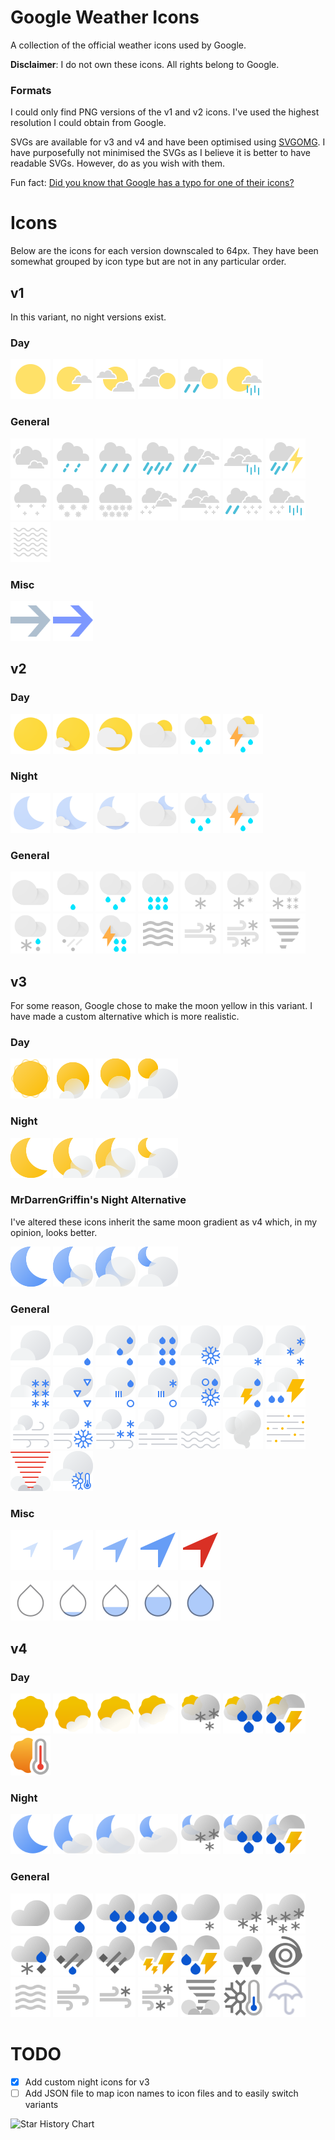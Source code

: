 # Google Weather Icons
A collection of the official weather icons used by Google.

**Disclaimer**: I do not own these icons. All rights belong to Google.

### Formats
I could only find PNG versions of the v1 and v2 icons. I've used the highest resolution I could obtain from Google.

SVGs are available for v3 and v4 and have been optimised using [SVGOMG](https://svgomg.net/). I have purposefully not minimised the SVGs as I believe it is better to have readable SVGs. However, do as you wish with them.

Fun fact: [Did you know that Google has a typo for one of their icons?](https://twitter.com/MrDarrenGriffin/status/1725896460363788681)

# Icons
Below are the icons for each version downscaled to 64px. They have been somewhat grouped by icon type but are not in any particular order.
## v1
In this variant, no night versions exist.
### Day
[<img src="v1/sunny.png" width="64"/>](v1/sunny.png)
[<img src="v1/sunny_s_cloudy.png" width="64"/>](v1/sunny_s_cloudy.png)
[<img src="v1/partly_cloudy.png" width="64"/>](v1/partly_cloudy.png)
[<img src="v1/cloudy_s_sunny.png" width="64"/>](v1/cloudy_s_sunny.png)
[<img src="v1/rain_s_sunny.png" width="64"/>](v1/rain_s_sunny.png)
[<img src="v1/sunny_s_rain.png" width="64"/>](v1/sunny_s_rain.png)
### General
[<img src="v1/cloudy.png" width="64"/>](v1/cloudy.png)
[<img src="v1/rain_light.png" width="64"/>](v1/rain_light.png)
[<img src="v1/rain.png" width="64"/>](v1/rain.png)
[<img src="v1/rain_heavy.png" width="64"/>](v1/rain_heavy.png)
[<img src="v1/rain_s_cloudy.png" width="64"/>](v1/rain_s_cloudy.png)
[<img src="v1/cloudy_s_rain.png" width="64"/>](v1/cloudy_s_rain.png)
[<img src="v1/thunderstorms.png" width="64"/>](v1/thunderstorms.png)
[<img src="v1/snow_light.png" width="64"/>](v1/snow_light.png)
[<img src="v1/snow.png" width="64"/>](v1/snow.png)
[<img src="v1/snow_heavy.png" width="64"/>](v1/snow_heavy.png)
[<img src="v1/snow_s_cloudy.png" width="64"/>](v1/snow_s_cloudy.png)
[<img src="v1/cloudy_s_snow.png" width="64"/>](v1/cloudy_s_snow.png)
[<img src="v1/rain_s_snow.png" width="64"/>](v1/rain_s_snow.png)
[<img src="v1/snow_s_rain.png" width="64"/>](v1/snow_s_rain.png)
[<img src="v1/fog.png" width="64"/>](v1/fog.png)

### Misc
[<img src="v1/arrow_unselected.svg" width="64"/>](v1/arrow_unselected.svg)
[<img src="v1/arrow_selected.svg" width="64"/>](v1/arrow_selected.svg)

## v2
### Day
[<img src="v2/sunny.png" width="64"/>](v2/sunny.png)
[<img src="v2/mostly_sunny.png" width="64"/>](v2/mostly_sunny.png)
[<img src="v2/partly_cloudy.png" width="64"/>](v2/partly_cloudy.png)
[<img src="v2/mostly_cloudy_day.png" width="64"/>](v2/mostly_cloudy_day.png)
[<img src="v2/scattered_showers_day.png" width="64"/>](v2/scattered_showers_day.png)
[<img src="v2/isolated_scattered_tstorms_day.png" width="64"/>](v2/isolated_scattered_tstorms_day.png)
### Night
[<img src="v2/clear_night.png" width="64"/>](v2/clear_night.png)
[<img src="v2/mostly_clear_night.png" width="64"/>](v2/mostly_clear_night.png)
[<img src="v2/partly_cloudy_night.png" width="64"/>](v2/partly_cloudy_night.png)
[<img src="v2/mostly_cloudy_night.png" width="64"/>](v2/mostly_cloudy_night.png)
[<img src="v2/scattered_showers_night.png" width="64"/>](v2/scattered_showers_night.png)
[<img src="v2/isolated_scattered_tstorms_night.png" width="64"/>](v2/isolated_scattered_tstorms_night.png)
### General
[<img src="v2/cloudy.png" width="64"/>](v2/cloudy.png)
[<img src="v2/drizzle.png" width="64"/>](v2/drizzle.png)
[<img src="v2/showers_rain.png" width="64"/>](v2/showers_rain.png)
[<img src="v2/heavy_rain.png" width="64"/>](v2/heavy_rain.png)
[<img src="v2/flurries.png" width="64"/>](v2/flurries.png)
[<img src="v2/snow_showers_snow.png" width="64"/>](v2/snow_showers_snow.png)
[<img src="v2/heavy_snow.png" width="64"/>](v2/heavy_snow.png)
[<img src="v2/wintry_mix_rain_snow.png" width="64"/>](v2/wintry_mix_rain_snow.png)
[<img src="v2/sleet_hail.png" width="64"/>](v2/sleet_hail.png)
[<img src="v2/strong_tstorms.png" width="64"/>](v2/strong_tstorms.png)
[<img src="v2/haze_fog_dust_smoke.png" width="64"/>](v2/haze_fog_dust_smoke.png)
[<img src="v2/blowing_snow.png" width="64"/>](v2/blowing_snow.png)
[<img src="v2/blizzard.png" width="64"/>](v2/blizzard.png)
[<img src="v2/tornado.png" width="64"/>](v2/tornado.png)

## v3
For some reason, Google chose to make the moon yellow in this variant. I have made a custom alternative which is more realistic.
### Day
[<img src="v3/sunny.svg" width="64"/>](v3/sunny.svg)
[<img src="v3/mostly_sunny.svg" width="64"/>](v3/mostly_sunny.svg)
[<img src="v3/partly_cloudy.svg" width="64"/>](v3/partly_cloudy.svg)
[<img src="v3/mostly_cloudy.svg" width="64"/>](v3/mostly_cloudy.svg)

### Night
[<img src="v3/clear.svg" width="64"/>](v3/clear.svg)
[<img src="v3/partly_clear.svg" width="64"/>](v3/partly_clear.svg)
[<img src="v3/mostly_clear.svg" width="64"/>](v3/mostly_clear.svg)
[<img src="v3/mostly_cloudy_night.svg" width="64"/>](v3/mostly_cloudy.svg)

### MrDarrenGriffin's Night Alternative
I've altered these icons inherit the same moon gradient as v4 which, in my opinion, looks better.

[<img src="v3/clear_alt.svg" width="64"/>](v3/clear.svg)
[<img src="v3/partly_clear_alt.svg" width="64"/>](v3/partly_clear.svg)
[<img src="v3/mostly_clear_alt.svg" width="64"/>](v3/mostly_clear.svg)
[<img src="v3/mostly_cloudy_night_alt.svg" width="64"/>](v3/mostly_cloudy.svg)

### General
[<img src="v3/cloudy.svg" width="64"/>](v3/cloudy.svg)
[<img src="v3/drizzle.svg" width="64"/>](v3/drizzle.svg)
[<img src="v3/scattered_showers.svg" width="64"/>](v3/scattered_showers.svg)
[<img src="v3/showers.svg" width="64"/>](v3/showers.svg)
[<img src="v3/snow_showers.svg" width="64"/>](v3/snow_showers.svg)
[<img src="v3/flurries.svg" width="64"/>](v3/flurries.svg)
[<img src="v3/scattered_snow.svg" width="64"/>](v3/scattered_snow.svg)
[<img src="v3/heavy_snow.svg" width="64"/>](v3/heavy_snow.svg)
[<img src="v3/icy.svg" width="64"/>](v3/icy.svg)
[<img src="v3/mixed_rain_hail_sleet.svg" width="64"/>](v3/mixed_rain_hail_sleet.svg)
[<img src="v3/sleet_hail.svg" width="64"/>](v3/sleet_hail.svg)
[<img src="v3/wintry_mix.svg" width="64"/>](v3/wintry_mix.svg)
[<img src="v3/isolated_tstorms.svg" width="64"/>](v3/isolated_tstorms.svg)
[<img src="v3/strong_tstorms.svg" width="64"/>](v3/strong_tstorms.svg)
[<img src="v3/wind.svg" width="64"/>](v3/wind.svg)
[<img src="v3/blizzard.svg" width="64"/>](v3/blizzard.svg)
[<img src="v3/blowing_snow.svg" width="64"/>](v3/blowing_snow.svg)
[<img src="v3/mist.svg" width="64"/>](v3/mist.svg)
[<img src="v3/fog.svg" width="64"/>](v3/fog.svg)
[<img src="v3/smoke.svg" width="64"/>](v3/smoke.svg)
[<img src="v3/dust.svg" width="64"/>](v3/dust.svg)
[<img src="v3/tornado.svg" width="64"/>](v3/tornado.svg)
[<img src="v3/very_cold.svg" width="64"/>](v3/very_cold.svg)

### Misc
[<img src="v3/arrow.svg" width="64"/>](v3/arrow.svg)
[<img src="v3/arrow_2.svg" width="64"/>](v3/arrow_2.svg)
[<img src="v3/arrow_3.svg" width="64"/>](v3/arrow_3.svg)
[<img src="v3/arrow_4.svg" width="64"/>](v3/arrow_4.svg)
[<img src="v3/arrow_5.svg" width="64"/>](v3/arrow_5.svg)

[<img src="v3/droplet_clear.svg" width="64"/>](v3/droplet_clear.svg)
[<img src="v3/droplet_drizzle.svg" width="64"/>](v3/droplet_drizzle.svg)
[<img src="v3/droplet_light.svg" width="64"/>](v3/droplet_light.svg)
[<img src="v3/droplet_moderate.svg" width="64"/>](v3/droplet_moderate.svg)
[<img src="v3/droplet_heavy.svg" width="64"/>](v3/droplet_heavy.svg)

## v4
### Day
[<img src="v4/clear_day.svg" width="64"/>](v4/clear_day.svg)
[<img src="v4/mostly_clear_day.svg" width="64"/>](v4/mostly_clear_day.svg)
[<img src="v4/partly_cloudy_day.svg" width="64"/>](v4/partly_cloudy_day.svg)
[<img src="v4/mostly_cloudy_day.svg" width="64"/>](v4/mostly_cloudy_day.svg)
[<img src="v4/scattered_snow_showers_day.svg" width="64"/>](v4/scattered_snow_showers_day.svg)
[<img src="v4/scattered_showers_day.svg" width="64"/>](v4/scattered_showers_day.svg)
[<img src="v4/isolated_scattered_thunderstorms_day.svg" width="64"/>](v4/isolated_scattered_thunderstorms_day.svg)
[<img src="v4/very_hot.svg" width="64"/>](v4/very_hot.svg)
### Night
[<img src="v4/clear_night.svg" width="64"/>](v4/clear_night.svg)
[<img src="v4/mostly_clear_night.svg" width="64"/>](v4/mostly_clear_night.svg)
[<img src="v4/partly_cloudy_night.svg" width="64"/>](v4/partly_cloudy_night.svg)
[<img src="v4/mostly_cloudy_night.svg" width="64"/>](v4/mostly_cloudy_night.svg)
[<img src="v4/scattered_snow_showers_night.svg" width="64"/>](v4/scattered_snow_showers_night.svg)
[<img src="v4/scattered_showers_night.svg" width="64"/>](v4/scattered_showers_night.svg)
[<img src="v4/isolated_scattered_thunderstorms_night.svg" width="64"/>](v4/isolated_scattered_thunderstorms_night.svg)
### General
[<img src="v4/cloudy.svg" width="64"/>](v4/cloudy.svg)
[<img src="v4/drizzle.svg" width="64"/>](v4/drizzle.svg)
[<img src="v4/showers_rain.svg" width="64"/>](v4/showers_rain.svg)
[<img src="v4/heavy_rain.svg" width="64"/>](v4/heavy_rain.svg)
[<img src="v4/flurries.svg" width="64"/>](v4/flurries.svg)
[<img src="v4/showers_snow.svg" width="64"/>](v4/showers_snow.svg)
[<img src="v4/heavy_snow.svg" width="64"/>](v4/heavy_snow.svg)
[<img src="v4/mixed_rain_snow.svg" width="64"/>](v4/mixed_rain_snow.svg)
[<img src="v4/mixed_rain_hail_sleet.svg" width="64"/>](v4/mixed_rain_hail_sleet.svg)
[<img src="v4/sleet_hail.svg" width="64"/>](v4/sleet_hail.svg)
[<img src="v4/strong_thunderstorms.svg" width="64"/>](v4/strong_thunderstorms.svg)
[<img src="v4/isolated_thunderstorms.svg" width="64"/>](v4/isolated_thunderstorms.svg)
[<img src="v4/icy.svg" width="64"/>](v4/icy.svg)
[<img src="v4/tropical_storm_hurricane.svg" width="64"/>](v4/tropical_storm_hurricane.svg)
[<img src="v4/haze_fog_dust_smoke.svg" width="64"/>](v4/haze_fog_dust_smoke.svg)
[<img src="v4/windy.svg" width="64"/>](v4/windy.svg)
[<img src="v4/blowing_snow.svg" width="64"/>](v4/blowing_snow.svg)
[<img src="v4/blizzard.svg" alt="drawing" width="64"/>](v4/blizzard.svg)
[<img src="v4/tornado.svg" width="64"/>](v4/tornado.svg)
[<img src="v4/very_cold.svg" width="64"/>](v4/very_cold.svg)
[<img src="v4/umbrella.svg" width="64"/>](v4/umbrella.svg)

# TODO
- [x] Add custom night icons for v3
- [ ] Add JSON file to map icon names to icon files and to easily switch variants

<picture>
  <source media="(prefers-color-scheme: dark)" srcset="https://api.star-history.com/svg?repos=mrdarrengriffin/google-weather-icons&type=Date&theme=dark" />
  <source media="(prefers-color-scheme: light)" srcset="https://api.star-history.com/svg?repos=mrdarrengriffin/google-weather-icons&type=Date" />
  <img alt="Star History Chart" src="https://api.star-history.com/svg?repos=mrdarrengriffin/google-weather-icons&type=Date" />
</picture>

